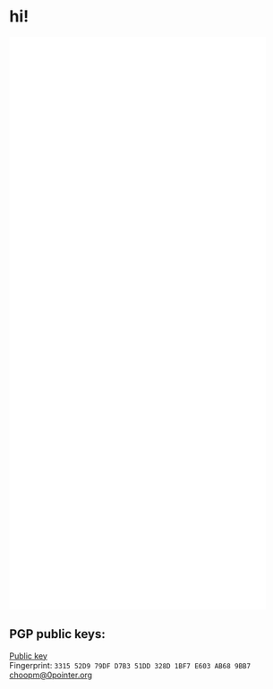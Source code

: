 # hi!

[![Metrics](./github-metrics.svg)](https://metrics.lecoq.io/about/choopm)

## PGP public keys:

<a href="https://raw.githubusercontent.com/choopm/choopm/master/choopm%400pointer.org.pub">Public key</a>\
Fingerprint: `3315 52D9 79DF D7B3 51DD 328D 1BF7 E603 AB68 9BB7`\
<a href="mailto:choopm@0pointer.org">choopm@0pointer.org</a>
